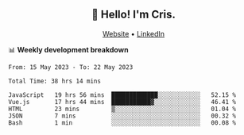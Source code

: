 
<h2 align="center">👋 Hello! I'm Cris.</h2>
<p align="center">
  <a href="https://www.criscunas.dev">Website</a> •
  <a href="https://www.linkedin.com/in/cristophercunas/">LinkedIn</a> 
</p>


📊 **Weekly development breakdown**
<!--START_SECTION:waka-->

```text
From: 15 May 2023 - To: 22 May 2023

Total Time: 38 hrs 14 mins

JavaScript   19 hrs 56 mins  █████████████░░░░░░░░░░░░   52.15 %
Vue.js       17 hrs 44 mins  ███████████▓░░░░░░░░░░░░░   46.41 %
HTML         23 mins         ▒░░░░░░░░░░░░░░░░░░░░░░░░   01.04 %
JSON         7 mins          ░░░░░░░░░░░░░░░░░░░░░░░░░   00.32 %
Bash         1 min           ░░░░░░░░░░░░░░░░░░░░░░░░░   00.08 %
```

<!--END_SECTION:waka-->
